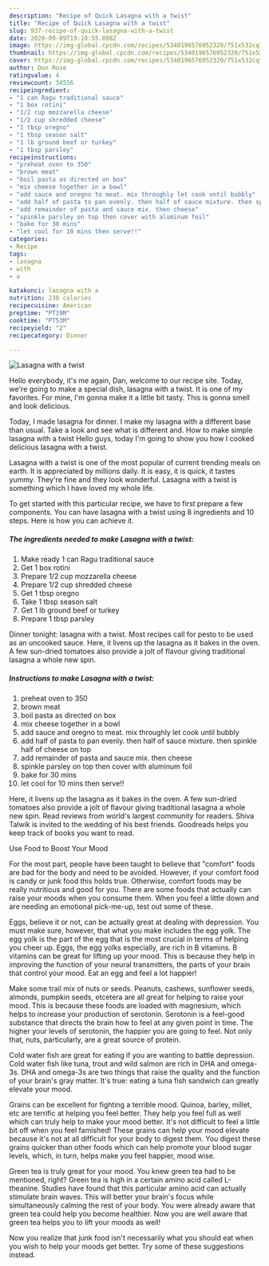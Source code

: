 ```yaml
---
description: "Recipe of Quick Lasagna with a twist"
title: "Recipe of Quick Lasagna with a twist"
slug: 937-recipe-of-quick-lasagna-with-a-twist
date: 2020-09-09T19:10:55.098Z
image: https://img-global.cpcdn.com/recipes/5340196576952320/751x532cq70/lasagna-with-a-twist-recipe-main-photo.jpg
thumbnail: https://img-global.cpcdn.com/recipes/5340196576952320/751x532cq70/lasagna-with-a-twist-recipe-main-photo.jpg
cover: https://img-global.cpcdn.com/recipes/5340196576952320/751x532cq70/lasagna-with-a-twist-recipe-main-photo.jpg
author: Don Rose
ratingvalue: 4
reviewcount: 34556
recipeingredient:
- "1 can Ragu traditional sauce"
- "1 box rotini"
- "1/2 cup mozzarella cheese"
- "1/2 cup shredded cheese"
- "1 tbsp oregno"
- "1 tbsp season salt"
- "1 lb ground beef or turkey"
- "1 tbsp parsley"
recipeinstructions:
- "preheat oven to 350"
- "brown meat"
- "boil pasta as directed on box"
- "mix cheese together in a bowl"
- "add sauce and oregno to meat. mix throughly let cook until bubbly"
- "add half of pasta to pan evenly. then half of sauce mixture. then spinkle half of cheese on top"
- "add remainder of pasta and sauce mix. then cheese"
- "spinkle parsley on top then cover with aluminum foil"
- "bake for 30 mins"
- "let cool for 10 mins then serve!!"
categories:
- Recipe
tags:
- lasagna
- with
- a

katakunci: lasagna with a 
nutrition: 238 calories
recipecuisine: American
preptime: "PT19M"
cooktime: "PT53M"
recipeyield: "2"
recipecategory: Dinner

---
```



![Lasagna with a twist](https://img-global.cpcdn.com/recipes/5340196576952320/751x532cq70/lasagna-with-a-twist-recipe-main-photo.jpg)

Hello everybody, it's me again, Dan, welcome to our recipe site. Today, we're going to make a special dish, lasagna with a twist. It is one of my favorites. For mine, I'm gonna make it a little bit tasty. This is gonna smell and look delicious.

Today, I made lasagna for dinner. I make my lasagna with a different base than usual. Take a look and see what is different and. How to make simple lasagna with a twist Hello guys, today I&#39;m going to show you how I cooked delicious lasagna with a twist.

Lasagna with a twist is one of the most popular of current trending meals on earth. It is appreciated by millions daily. It is easy, it is quick, it tastes yummy. They're fine and they look wonderful. Lasagna with a twist is something which I have loved my whole life.


To get started with this particular recipe, we have to first prepare a few components. You can have lasagna with a twist using 8 ingredients and 10 steps. Here is how you can achieve it.

<!--inarticleads1-->

##### The ingredients needed to make Lasagna with a twist:

1. Make ready 1 can Ragu traditional sauce
1. Get 1 box rotini
1. Prepare 1/2 cup mozzarella cheese
1. Prepare 1/2 cup shredded cheese
1. Get 1 tbsp oregno
1. Take 1 tbsp season salt
1. Get 1 lb ground beef or turkey
1. Prepare 1 tbsp parsley


Dinner tonight: lasagna with a twist. Most recipes call for pesto to be used as an uncooked sauce. Here, it livens up the lasagna as it bakes in the oven. A few sun-dried tomatoes also provide a jolt of flavour giving traditional lasagna a whole new spin. 

<!--inarticleads2-->

##### Instructions to make Lasagna with a twist:

1. preheat oven to 350
1. brown meat
1. boil pasta as directed on box
1. mix cheese together in a bowl
1. add sauce and oregno to meat. mix throughly let cook until bubbly
1. add half of pasta to pan evenly. then half of sauce mixture. then spinkle half of cheese on top
1. add remainder of pasta and sauce mix. then cheese
1. spinkle parsley on top then cover with aluminum foil
1. bake for 30 mins
1. let cool for 10 mins then serve!!


Here, it livens up the lasagna as it bakes in the oven. A few sun-dried tomatoes also provide a jolt of flavour giving traditional lasagna a whole new spin. Read reviews from world&#39;s largest community for readers. Shiva Talwik is invited to the wedding of his best friends. Goodreads helps you keep track of books you want to read. 

Use Food to Boost Your Mood


For the most part, people have been taught to believe that "comfort" foods are bad for the body and need to be avoided. However, if your comfort food is candy or junk food this holds true. Otherwise, comfort foods may be really nutritious and good for you. There are some foods that actually can raise your moods when you consume them. When you feel a little down and are needing an emotional pick-me-up, test out some of these.

Eggs, believe it or not, can be actually great at dealing with depression. You must make sure, however, that what you make includes the egg yolk. The egg yolk is the part of the egg that is the most crucial in terms of helping you cheer up. Eggs, the egg yolks especially, are rich in B vitamins. B vitamins can be great for lifting up your mood. This is because they help in improving the function of your neural transmitters, the parts of your brain that control your mood. Eat an egg and feel a lot happier!

Make some trail mix of nuts or seeds. Peanuts, cashews, sunflower seeds, almonds, pumpkin seeds, etcetera are all great for helping to raise your mood. This is because these foods are loaded with magnesium, which helps to increase your production of serotonin. Serotonin is a feel-good substance that directs the brain how to feel at any given point in time. The higher your levels of serotonin, the happier you are going to feel. Not only that, nuts, particularly, are a great source of protein.

Cold water fish are great for eating if you are wanting to battle depression. Cold water fish like tuna, trout and wild salmon are rich in DHA and omega-3s. DHA and omega-3s are two things that raise the quality and the function of your brain's gray matter. It's true: eating a tuna fish sandwich can greatly elevate your mood. 

Grains can be excellent for fighting a terrible mood. Quinoa, barley, millet, etc are terrific at helping you feel better. They help you feel full as well which can truly help to make your mood better. It's not difficult to feel a little bit off when you feel famished! These grains can help your mood elevate because it's not at all difficult for your body to digest them. You digest these grains quicker than other foods which can help promote your blood sugar levels, which, in turn, helps make you feel happier, mood wise.

Green tea is truly great for your mood. You knew green tea had to be mentioned, right? Green tea is high in a certain amino acid called L-theanine. Studies have found that this particular amino acid can actually stimulate brain waves. This will better your brain's focus while simultaneously calming the rest of your body. You were already aware that green tea could help you become healthier. Now you are well aware that green tea helps you to lift your moods as well!

Now you realize that junk food isn't necessarily what you should eat when you wish to help your moods get better. Try  some  of  these  suggestions  instead.

